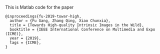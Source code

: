 This is Matlab code for the paper

``` text
@inproceedings{fu-2019-towar-high,
  author = {Fu Gang, Zhang Qing, Xiao Chunxia},
  title = {Towards High-quality Intrinsic Images in the Wild},
  booktitle = {IEEE International Conference on Multimedia and Expo (ICME)},
  year = {2019},
  tags = {ICME},
}
```
